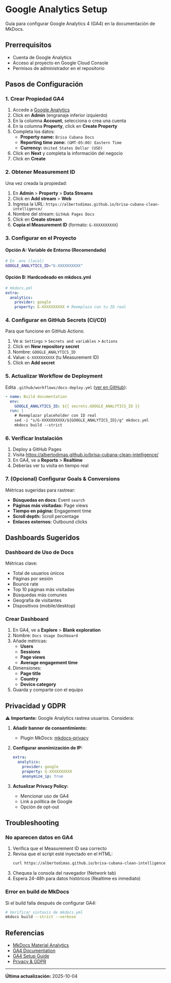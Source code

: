 # Google Analytics Setup

Guía para configurar Google Analytics 4 (GA4) en la documentación de MkDocs.

## Prerrequisitos

- Cuenta de Google Analytics
- Acceso al proyecto en Google Cloud Console
- Permisos de administrador en el repositorio

## Pasos de Configuración

### 1. Crear Propiedad GA4

1. Accede a [Google Analytics](https://analytics.google.com/)
2. Click en **Admin** (engranaje inferior izquierdo)
3. En la columna **Account**, selecciona o crea una cuenta
4. En la columna **Property**, click en **Create Property**
5. Completa los datos:
   - **Property name:** `Brisa Cubana Docs`
   - **Reporting time zone:** `(GMT-05:00) Eastern Time`
   - **Currency:** `United States Dollar (USD)`
6. Click en **Next** y completa la información del negocio
7. Click en **Create**

### 2. Obtener Measurement ID

Una vez creada la propiedad:

1. En **Admin** > **Property** > **Data Streams**
2. Click en **Add stream** > **Web**
3. Ingresa la URL: `https://albertodimas.github.io/brisa-cubana-clean-intelligence/`
4. Nombre del stream: `GitHub Pages Docs`
5. Click en **Create stream**
6. **Copia el Measurement ID** (formato: `G-XXXXXXXXXX`)

### 3. Configurar en el Proyecto

#### Opción A: Variable de Entorno (Recomendado)

```bash
# En .env (local)
GOOGLE_ANALYTICS_ID="G-XXXXXXXXXX"
```

#### Opción B: Hardcodeado en mkdocs.yml

```yaml
# mkdocs.yml
extra:
  analytics:
    provider: google
    property: G-XXXXXXXXXX # Reemplaza con tu ID real
```

### 4. Configurar en GitHub Secrets (CI/CD)

Para que funcione en GitHub Actions:

1. Ve a: `Settings` > `Secrets and variables` > `Actions`
2. Click en **New repository secret**
3. Nombre: `GOOGLE_ANALYTICS_ID`
4. Value: `G-XXXXXXXXXX` (tu Measurement ID)
5. Click en **Add secret**

### 5. Actualizar Workflow de Deployment

Edita `.github/workflows/docs-deploy.yml` ([ver en GitHub](https://github.com/albertodimas/brisa-cubana-clean-intelligence/blob/main/.github/workflows/docs-deploy.yml)):

```yaml
- name: Build documentation
  env:
    GOOGLE_ANALYTICS_ID: ${{ secrets.GOOGLE_ANALYTICS_ID }}
  run: |
    # Reemplazar placeholder con ID real
    sed -i "s/G-XXXXXXXXXX/${GOOGLE_ANALYTICS_ID}/g" mkdocs.yml
    mkdocs build --strict
```

### 6. Verificar Instalación

1. Deploy a GitHub Pages
2. Visita https://albertodimas.github.io/brisa-cubana-clean-intelligence/
3. En GA4, ve a **Reports** > **Realtime**
4. Deberías ver tu visita en tiempo real

### 7. (Opcional) Configurar Goals & Conversions

Métricas sugeridas para rastrear:

- **Búsquedas en docs:** Event `search`
- **Páginas más visitadas:** Page views
- **Tiempo en página:** Engagement time
- **Scroll depth:** Scroll percentage
- **Enlaces externos:** Outbound clicks

## Dashboards Sugeridos

### Dashboard de Uso de Docs

Métricas clave:

- Total de usuarios únicos
- Páginas por sesión
- Bounce rate
- Top 10 páginas más visitadas
- Búsquedas más comunes
- Geografía de visitantes
- Dispositivos (mobile/desktop)

### Crear Dashboard

1. En GA4, ve a **Explore** > **Blank exploration**
2. Nombre: `Docs Usage Dashboard`
3. Añade métricas:
   - **Users**
   - **Sessions**
   - **Page views**
   - **Average engagement time**
4. Dimensiones:
   - **Page title**
   - **Country**
   - **Device category**
5. Guarda y comparte con el equipo

## Privacidad y GDPR

⚠️ **Importante:** Google Analytics rastrea usuarios. Considera:

1. **Añadir banner de consentimiento:**
   - Plugin MkDocs: [mkdocs-privacy](https://squidfunk.github.io/mkdocs-material/setup/ensuring-data-privacy/)

2. **Configurar anonimización de IP:**

   ```yaml
   extra:
     analytics:
       provider: google
       property: G-XXXXXXXXXX
       anonymize_ip: true
   ```

3. **Actualizar Privacy Policy:**
   - Mencionar uso de GA4
   - Link a política de Google
   - Opción de opt-out

## Troubleshooting

### No aparecen datos en GA4

1. Verifica que el Measurement ID sea correcto
2. Revisa que el script esté inyectado en el HTML:
   ```bash
   curl https://albertodimas.github.io/brisa-cubana-clean-intelligence/ | grep "G-"
   ```
3. Chequea la consola del navegador (Network tab)
4. Espera 24-48h para datos históricos (Realtime es inmediato)

### Error en build de MkDocs

Si el build falla después de configurar GA4:

```bash
# Verificar sintaxis de mkdocs.yml
mkdocs build --strict --verbose
```

## Referencias

- [MkDocs Material Analytics](https://squidfunk.github.io/mkdocs-material/setup/setting-up-site-analytics/)
- [GA4 Documentation](https://support.google.com/analytics/answer/9304153)
- [GA4 Setup Guide](https://support.google.com/analytics/answer/9304153)
- [Privacy & GDPR](https://squidfunk.github.io/mkdocs-material/setup/ensuring-data-privacy/)

---

**Última actualización:** 2025-10-04
